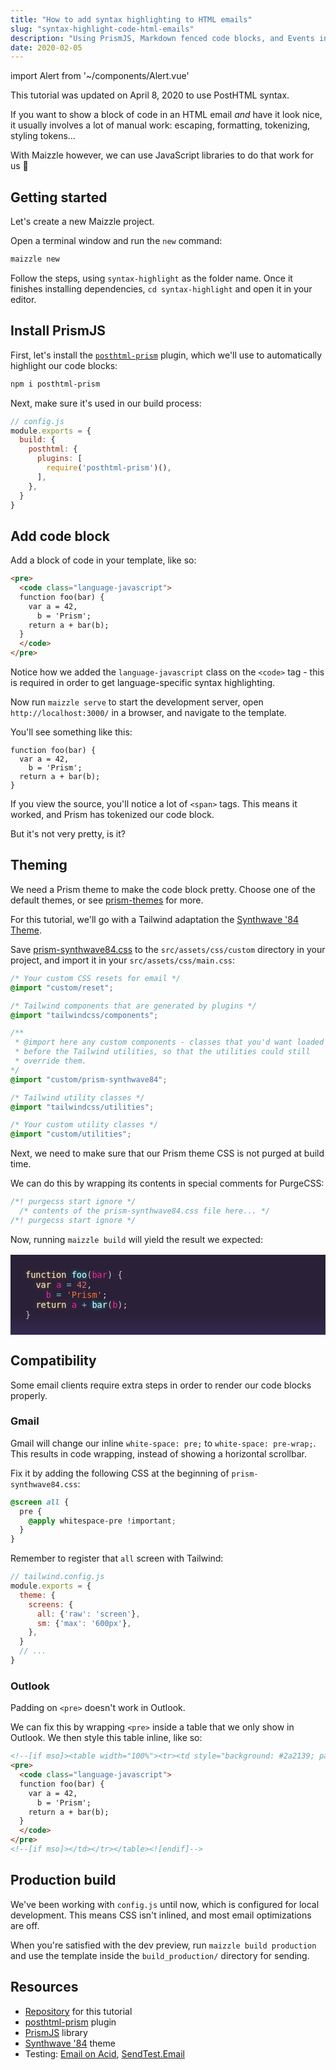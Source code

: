 ```yaml
---
title: "How to add syntax highlighting to HTML emails"
slug: "syntax-highlight-code-html-emails"
description: "Using PrismJS, Markdown fenced code blocks, and Events in Maizzle to add syntax highlighting to HTML emails."
date: 2020-02-05
---
```


import Alert from '~/components/Alert.vue'

<alert>This tutorial was updated on April 8, 2020 to use PostHTML syntax.</alert>

If you want to show a block of code in an HTML email _and_ have it look nice, it usually involves a lot of manual work: escaping, formatting, tokenizing, styling tokens...

With Maizzle however, we can use JavaScript libraries to do that work for us 💅

## Getting started

Let's create a new Maizzle project.

Open a terminal window and run the `new` command:

```bash
maizzle new 
```

Follow the steps, using `syntax-highlight` as the folder name.
Once it finishes installing dependencies, `cd syntax-highlight` and open it in your editor.

## Install PrismJS

First, let's install the [`posthtml-prism`](https://github.com/posthtml/posthtml-prism) plugin, which we'll use to automatically highlight our code blocks:

```bash
npm i posthtml-prism
```

Next, make sure it's used in our build process:

```js
// config.js
module.exports = {
  build: {
    posthtml: {
      plugins: [
        require('posthtml-prism')(),
      ],
    },
  }
}
```

## Add code block

Add a block of code in your template, like so:

```html
<pre>
  <code class="language-javascript">
  function foo(bar) {
    var a = 42,
      b = 'Prism';
    return a + bar(b);
  }
  </code>
</pre>
```

<alert>Notice how we added the <code>language-javascript</code> class on the <code>&lt;code&gt;</code> tag - this is required in order to get language-specific syntax highlighting.</alert>

Now run `maizzle serve` to start the development server, open `http://localhost:3000/` in a browser, and navigate to the template. 

You'll see something like this:

<pre class="mb-4"><code><span>function</span> <span>foo</span><span>(</span><span>bar</span><span>)</span> <span>{</span>
  <span>var</span> a <span>=</span> <span>42</span><span>,</span>
    b <span>=</span> <span>'Prism'</span><span>;</span>
  <span>return</span> a <span>+</span> <span>bar</span><span>(</span>b<span>)</span><span>;</span>
<span>}</span></code></pre>

If you view the source, you'll notice a lot of `<span>` tags. This means it worked, and Prism has tokenized our code block.

But it's not very pretty, is it?

## Theming

We need a Prism theme to make the code block pretty.
Choose one of the default themes, or see [prism-themes](https://github.com/PrismJS/prism-themes) for more.

For this tutorial, we'll go with a Tailwind adaptation the [Synthwave '84 Theme](https://marketplace.visualstudio.com/items?itemName=RobbOwen.synthwave-vscode).

Save [prism-synthwave84.css](https://raw.githubusercontent.com/maizzle/example-syntax-highlight/master/src/assets/css/custom/prism-synthwave84.css) to the `src/assets/css/custom` directory in your project, 
and import it in your `src/assets/css/main.css`:

```css
/* Your custom CSS resets for email */
@import "custom/reset";

/* Tailwind components that are generated by plugins */
@import "tailwindcss/components";

/**
 * @import here any custom components - classes that you'd want loaded
 * before the Tailwind utilities, so that the utilities could still
 * override them.
*/
@import "custom/prism-synthwave84";

/* Tailwind utility classes */
@import "tailwindcss/utilities";

/* Your custom utility classes */
@import "custom/utilities";
```

Next, we need to make sure that our Prism theme CSS is not purged at build time.

We can do this by wrapping its contents in special comments for PurgeCSS:

```css
/*! purgecss start ignore */
  /* contents of the prism-synthwave84.css file here... */
/*! purgecss start ignore */
```

Now, running `maizzle build` will yield the result we expected:

<pre style="padding: 24px; margin-bottom: 24px; overflow: auto; font-family: Menlo, Consolas, monospace; font-size: 16px; text-align: left; white-space: pre; background-image: linear-gradient(to bottom, #2a2139 75%, #34294f); color: #f92aad; hyphens: none; tab-size: 2; text-shadow: 0 0 2px #100c0f, 0 0 5px #dc078e33, 0 0 10px #fff3; word-break: normal; word-spacing: normal; word-wrap: normal; background-color: #2a2139;"><code class="language-javascript"><span style="color: #f4eee4; text-shadow: 0 0 2px #393a33, 0 0 8px #f39f0575, 0 0 2px #f39f0575;">function</span> <span style="color: #fdfdfd; text-shadow: 0 0 2px #001716, 0 0 3px #03edf975, 0 0 5px #03edf975, 0 0 8px #03edf975;">foo</span><span style="color: #cccccc;">(</span><span style="color: #f92aad;">bar</span><span style="color: #cccccc;">)</span> <span style="color: #cccccc;">{</span>
  <span style="color: #f4eee4; text-shadow: 0 0 2px #393a33, 0 0 8px #f39f0575, 0 0 2px #f39f0575;">var</span> <span style="color:#f92aad;">a</span> <span style="color: #67cdcc;">=</span> <span style="color: #e2777a;">42</span><span style="color: #cccccc;">,</span>
    <span style="color: #f92aad;">b</span> <span style="color: #67cdcc;">=</span> <span style="color: #f87c32;">'Prism'</span><span style="color: #cccccc;">;</span>
  <span style="color: #f4eee4; text-shadow: 0 0 2px #393a33, 0 0 8px #f39f0575, 0 0 2px #f39f0575;">return</span> <span style="color: #f92aad;">a</span> <span style="color: #67cdcc;">+</span> <span style="color: #fdfdfd; text-shadow: 0 0 2px #001716, 0 0 3px #03edf975, 0 0 5px #03edf975, 0 0 8px #03edf975;">bar</span><span style="color: #cccccc;">(</span><span style="color: #f92aad;">b</span><span style="color: #cccccc;">)</span><span style="color: #cccccc;">;</span>
<span style="color: #cccccc;">}</span></code></pre>

## Compatibility

Some email clients require  extra steps in order to render our code blocks properly.

### Gmail

Gmail will change our inline `white-space: pre;` to `white-space: pre-wrap;`.
This results in code wrapping, instead of showing a horizontal scrollbar.

Fix it by adding the following CSS at the beginning of `prism-synthwave84.css`:

```css
@screen all {
  pre {
    @apply whitespace-pre !important;
  }
}
```

Remember to register that `all` screen with Tailwind:

```js
// tailwind.config.js
module.exports = {
  theme: {
    screens: {
      all: {'raw': 'screen'},
      sm: {'max': '600px'},
    },
  }
  // ...
}
```

### Outlook

Padding on `<pre>` doesn't work in Outlook.

We can fix this by wrapping `<pre>` inside a table that we only show in Outlook. We then style this table inline, like so:

```html
<!--[if mso]><table width="100%"><tr><td style="background: #2a2139; padding: 24px;"><![endif]-->
<pre>
  <code class="language-javascript">
  function foo(bar) {
    var a = 42,
      b = 'Prism';
    return a + bar(b);
  }
  </code>
</pre>
<!--[if mso]></td></tr></table><![endif]-->
```

## Production build

We've been working with `config.js` until now, which is configured for local development.
This means CSS isn't inlined, and most email optimizations are off.

When you're satisfied with the dev preview, run `maizzle build production` and use the template inside the `build_production/` directory for sending.

## Resources

- [Repository](https://github.com/maizzle/example-syntax-highlight) for this tutorial
- [posthtml-prism](https://github.com/posthtml/posthtml-prism) plugin
- [PrismJS](https://prismjs.com/) library
- [Synthwave '84](https://github.com/PrismJS/prism-themes/blob/master/themes/prism-synthwave84.css) theme
- Testing: [Email on Acid](https://www.emailonacid.com/), [SendTest.Email](https://sendtest.email)
